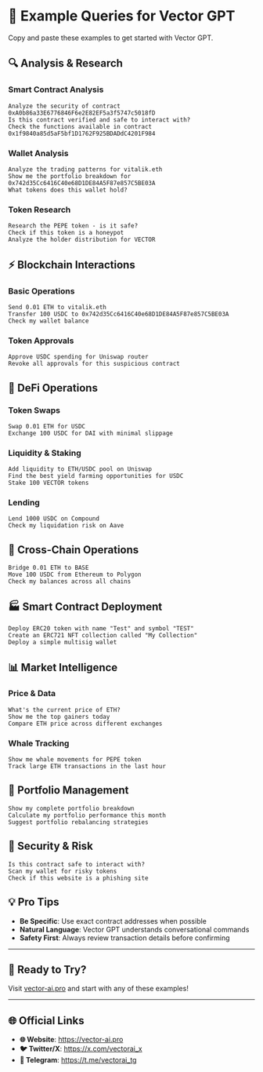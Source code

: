# 💬 Example Queries for Vector GPT

Copy and paste these examples to get started with Vector GPT.

## 🔍 **Analysis & Research**

### Smart Contract Analysis
```
Analyze the security of contract 0xA0b86a33E6776846F6e2E82EF5a3f5747c5018fD
Is this contract verified and safe to interact with?
Check the functions available in contract 0x1f9840a85d5aF5bf1D1762F925BDADdC4201F984
```

### Wallet Analysis
```
Analyze the trading patterns for vitalik.eth
Show me the portfolio breakdown for 0x742d35Cc6416C40e68D1DE84A5F87e857C5BE03A
What tokens does this wallet hold?
```

### Token Research
```
Research the PEPE token - is it safe?
Check if this token is a honeypot
Analyze the holder distribution for VECTOR
```

## ⚡ **Blockchain Interactions**

### Basic Operations
```
Send 0.01 ETH to vitalik.eth
Transfer 100 USDC to 0x742d35Cc6416C40e68D1DE84A5F87e857C5BE03A
Check my wallet balance
```

### Token Approvals
```
Approve USDC spending for Uniswap router
Revoke all approvals for this suspicious contract
```

## 🚀 **DeFi Operations**

### Token Swaps
```
Swap 0.01 ETH for USDC
Exchange 100 USDC for DAI with minimal slippage
```

### Liquidity & Staking
```
Add liquidity to ETH/USDC pool on Uniswap
Find the best yield farming opportunities for USDC
Stake 100 VECTOR tokens
```

### Lending
```
Lend 1000 USDC on Compound
Check my liquidation risk on Aave
```

## 🔗 **Cross-Chain Operations**

```
Bridge 0.01 ETH to BASE
Move 100 USDC from Ethereum to Polygon
Check my balances across all chains
```

## 🏭 **Smart Contract Deployment**

```
Deploy ERC20 token with name "Test" and symbol "TEST"
Create an ERC721 NFT collection called "My Collection"
Deploy a simple multisig wallet
```

## 📊 **Market Intelligence**

### Price & Data
```
What's the current price of ETH?
Show me the top gainers today
Compare ETH price across different exchanges
```

### Whale Tracking
```
Show me whale movements for PEPE token
Track large ETH transactions in the last hour
```

## 🎯 **Portfolio Management**

```
Show my complete portfolio breakdown
Calculate my portfolio performance this month
Suggest portfolio rebalancing strategies
```

## 🚨 **Security & Risk**

```
Is this contract safe to interact with?
Scan my wallet for risky tokens
Check if this website is a phishing site
```

## 💡 **Pro Tips**

- **Be Specific**: Use exact contract addresses when possible
- **Natural Language**: Vector GPT understands conversational commands
- **Safety First**: Always review transaction details before confirming

---

## 🚀 **Ready to Try?**

Visit [vector-ai.pro](https://vector-ai.pro) and start with any of these examples!

---

## 🌐 **Official Links**

- **🌐 Website**: https://vector-ai.pro
- **🐦 Twitter/X**: https://x.com/vectorai_x
- **💬 Telegram**: https://t.me/vectorai_tg 